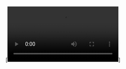 [![Project demo video](https://firebasestorage.googleapis.com/v0/b/githubcontent.appspot.com/o/WeatherAppDemo.mp4?alt=media&token=57f82126-164f-432d-b42e-ed2b4bec3ab6)]
